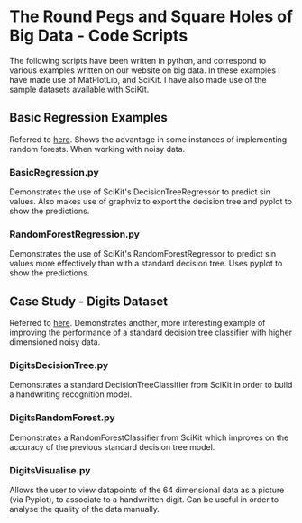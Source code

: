 # The Round Pegs and Square Holes of Big Data - Code Scripts
The following scripts have been written in python, and correspond to various examples written on our website on big data. In these examples I have made use of MatPlotLib, and SciKit. I have also made use of the sample datasets available with SciKit.

## Basic Regression Examples
Referred to [here](https://www.doc.ic.ac.uk/project/2016/163/g1616345/post/forests/). Shows the advantage in some instances of implementing random forests. When working with noisy data.

### BasicRegression.py
Demonstrates the use of SciKit's DecisionTreeRegressor to predict sin values. Also makes use of graphviz to export the decision tree and pyplot to show the predictions.

### RandomForestRegression.py
Demonstrates the use of SciKit's RandomForestRegressor to predict sin values more effectively than with a standard decision tree. Uses pyplot to show the predictions.

## Case Study - Digits Dataset
Referred to [here](https://www.doc.ic.ac.uk/project/2016/163/g1616345/casestudy/). Demonstrates another, more interesting example of improving the performance of a standard decision tree classifier with higher dimensioned noisy data.

### DigitsDecisionTree.py
Demonstrates a standard DecisionTreeClassifier from SciKit in order to build a handwriting recognition model.

### DigitsRandomForest.py
Demonstrates a RandomForestClassifier from SciKit which improves on the accuracy of the previous standard decision tree model.

### DigitsVisualise.py
Allows the user to view datapoints of the 64 dimensional data as a picture (via Pyplot), to associate to a handwritten digit. Can be useful in order to analyse the quality of the data manually.
